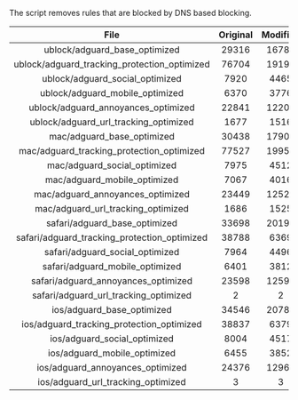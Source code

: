 The script removes rules that are blocked by DNS based blocking.


| File | Original | Modified |
|:----:|:-----:|:-----:|
| ublock/adguard_base_optimized | 29316 | 16786 |
| ublock/adguard_tracking_protection_optimized | 76704 | 19198 |
| ublock/adguard_social_optimized | 7920 | 4465 |
| ublock/adguard_mobile_optimized | 6370 | 3776 |
| ublock/adguard_annoyances_optimized | 22841 | 12200 |
| ublock/adguard_url_tracking_optimized | 1677 | 1516 |
| mac/adguard_base_optimized | 30438 | 17907 |
| mac/adguard_tracking_protection_optimized | 77527 | 19952 |
| mac/adguard_social_optimized | 7975 | 4512 |
| mac/adguard_mobile_optimized | 7067 | 4016 |
| mac/adguard_annoyances_optimized | 23449 | 12521 |
| mac/adguard_url_tracking_optimized | 1686 | 1525 |
| safari/adguard_base_optimized | 33698 | 20197 |
| safari/adguard_tracking_protection_optimized | 38788 | 6369 |
| safari/adguard_social_optimized | 7964 | 4496 |
| safari/adguard_mobile_optimized | 6401 | 3812 |
| safari/adguard_annoyances_optimized | 23598 | 12597 |
| safari/adguard_url_tracking_optimized | 2 | 2 |
| ios/adguard_base_optimized | 34546 | 20781 |
| ios/adguard_tracking_protection_optimized | 38837 | 6379 |
| ios/adguard_social_optimized | 8004 | 4517 |
| ios/adguard_mobile_optimized | 6455 | 3852 |
| ios/adguard_annoyances_optimized | 24376 | 12962 |
| ios/adguard_url_tracking_optimized | 3 | 3 |